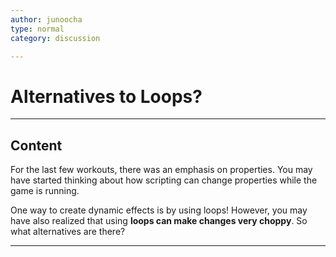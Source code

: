 ```yaml
---
author: junoocha
type: normal
category: discussion

---
```


# Alternatives to Loops?
---

## Content
For the last few workouts, there was an emphasis on properties. You may have started thinking about how scripting can change properties while the game is running.  

One way to create dynamic effects is by using loops! However, you may have also realized that using **loops can make changes very choppy**. So what alternatives are there?

---
